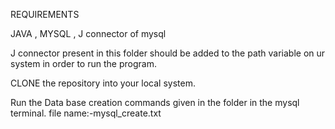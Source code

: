 REQUIREMENTS

JAVA , MYSQL , J connector of mysql

J connector present in this folder should be added to the path variable on ur system in order to run the program.

CLONE the repository into your local system.

Run the Data base creation commands given in the folder in the mysql terminal.
file name:-mysql_create.txt


